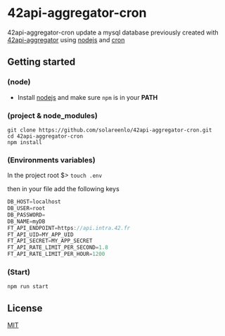 # 42api-aggregator-cron

42api-aggregator-cron update a mysql database previously created with [42api-aggregator](https://github.com/solareenlo/42api-aggregator) using [nodejs](https://nodejs.org/en/docs/) and [cron](https://fr.wikipedia.org/wiki/Cron)

## Getting started
### (node)
- Install [nodejs](https://nodejs.org/) and make sure `npm` is in your **PATH**

### (project & node_modules)
```shell
git clone https://github.com/solareenlo/42api-aggregator-cron.git
cd 42api-aggregator-cron
npm install
```

### (Environments variables)
In the project root $> `touch .env`

then in your file add the following keys
```gradle
DB_HOST=localhost
DB_USER=root
DB_PASSWORD=
DB_NAME=myDB
FT_API_ENDPOINT=https://api.intra.42.fr
FT_API_UID=MY_APP_UID
FT_API_SECRET=MY_APP_SECRET
FT_API_RATE_LIMIT_PER_SECOND=1.8
FT_API_RATE_LIMIT_PER_HOUR=1200
```

### (Start)
```shell
npm run start
```

## License

[MIT](LICENSE.md)
